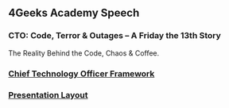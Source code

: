## 4Geeks Academy Speech

### CTO: Code, Terror & Outages – A Friday the 13th Story

The Reality Behind the Code, Chaos & Coffee.

### [Chief Technology Officer Framework](cto-framework.md)

### [Presentation Layout](presentation-layout.md)
